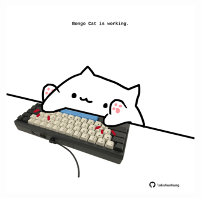 <!-- built at 30/10/2021, 02:19:08 UTC -->
<p align="center">
  <img width="500" height="500" src="./ReadmeImage.svg">
</p>
